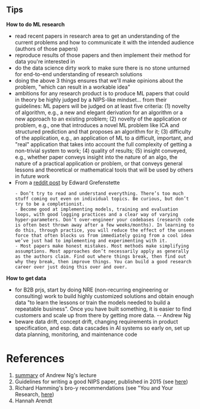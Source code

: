 ## Tips

**How to do ML research**
- read recent papers in research area to get an understanding of the current problems and how to communicate it with the intended audience (authors of those papers)
- reproduce results of those papers and then implement their method for data you're interested in
- do the data science dirty work to make sure there is no stone unturned for end-to-end understanding of research solutions
- doing the above 3 things ensures that we'll make opinions about the problem, "which can result in a workable idea"
- ambitions for any research product is to produce ML papers that could in theory be highly judged by a NIPS-like mindset... from their guidelines: ML papers will be judged on at least five criteria: (1) novelty of algorithm, e.g., a new and elegant derivation for an algorithm or a new approach to an existing problem; (2) novelty of the application or problem, e.g., one that introduces a novel ML problem like ICA and structured prediction and that proposes an algorithm for it; (3) difficulty of the application, e.g., an application of ML to a difficult, important, and "real" application that takes into account the full complexity of getting a non-trivial system to work; (4) quality of results; (5) insight conveyed, e.g., whether paper conveys insight into the nature of an algo, the nature of a practical application or problem, or that conveys general lessons and theoretical or mathematical tools that will be used by others in future work
- From a [reddit post](https://www.reddit.com/r/MachineLearning/comments/p88v9w/d_we_are_facebook_ai_researchs_nethack_learning/) by Edward Grefenstette
    ```
    - Don’t try to read and understand everything. There’s too much stuff coming out even on individual topics. Be curious, but don’t try to be a completionist.
    - Become good at implementing models, training and evaluation loops, with good logging practices and a clear way of varying hyper-parameters. Don’t over-engineer your codebases (research code is often best thrown away after a few weeks/months). In learning to do this, through practice, you will reduce the effect of the unseen force that often blocks us from immediately going from a cool idea we’ve just had to implementing and experimenting with it.
    - Most papers make honest mistakes. Most methods make simplifying assumptions. Most approaches don’t necessarily apply as generally as the authors claim. Find out where things break, then find out why they break, then improve things. You can build a good research career over just doing this over and over.
    ```

**How to get data**
- for B2B prjs, start by doing NRE (non-recurring engineering or consulting) work to build highly customized solutions and obtain enough data "to learn the lessons or train the models needed to build a repeatable business". Once you have built something, it is easier to find customers and scale up from there by getting more data. -- Andrew Ng
- beware data drift, concept drift, changing requirements in product specification, and esp. data cascades in AI systems so early on, set up data planning, monitoring, and maintenance code

# References
1. [summary](https://www.quora.com/How-can-I-publish-papers-in-NIPS-ICML-AAAI-IJCAI-I-dont-know-how-to-get-the-novel-ideas) of Andrew Ng's lecture
2. Guidelines for writing a good NIPS paper, published in 2015 (see [here](https://nips.cc/Conferences/2015/PaperInformation/EvaluationCriteria))
3. Richard Hamming's bro-y recommendations (see "You and Your Research, [here](https://www.cs.virginia.edu/~robins/YouAndYourResearch.html))
4. Hannah Arendt
